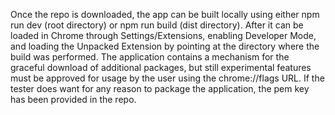 Once the repo is downloaded, the app can be built locally using either npm run dev (root directory) or npm run build (dist directory). 
After it can be loaded in Chrome through Settings/Extensions, enabling Developer Mode, and loading the  Unpacked Extension by pointing at the directory where the build was performed. 
The application contains a mechanism for the graceful download of additional packages, but still experimental features must be approved for usage by the user using the chrome://flags URL.
If the tester does want for any reason to package the application, the pem key has been provided in the repo.

